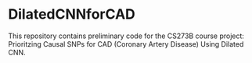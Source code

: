 # DilatedCNNforCAD

This repository contains preliminary code for the CS273B course project: Prioritzing Causal SNPs for CAD (Coronary Artery Disease) Using Dilated CNN. 
